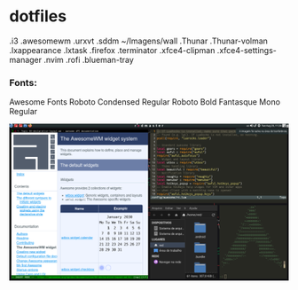 # dotfiles
.i3
.awesomewm
.urxvt
.sddm
~/Imagens/wall
.Thunar
.Thunar-volman
.lxappearance
.lxtask
.firefox
.terminator
.xfce4-clipman
.xfce4-settings-manager
.nvim
.rofi
.blueman-tray

### Fonts: ###
Awesome Fonts
Roboto Condensed Regular
Roboto Bold
Fantasque Mono Regular


![](https://github.com/redmasters/dotfiles/blob/master/awesomewm.png)
